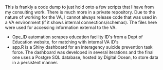 This is frankly a code dump to just hold onto a few scripts that I have from my consulting work. There is much more in a private repository. Due to the nature of working for the VA, I cannot always release code that was used in a VA environment (if it shows internal connections/schemas). The files here were used for accessing information external to the VA.

* Ope_ID automation scrapes education facility ID's from a Dept of Education website, for matching with internal VA ID's
* app.R is a Shiny dashboard for an interagency suicide prevention task force. The dashboard was developed in several iterations and the final one uses a Postgre SQL database, hosted by Digital Ocean, to store data in a persistent manner.

